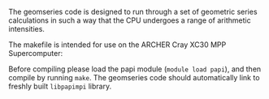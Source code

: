 The geomseries code is designed to run through a set of geometric series calculations
in such a way that the CPU undergoes a range of arithmetic intensities.

The makefile is intended for use on the ARCHER Cray XC30 MPP Supercomputer:

Before compiling please load the papi module (`module load papi`),
and then compile by running `make`. The geomseries code should automatically link
to freshly built `libpapimpi` library.
